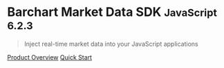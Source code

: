 # Barchart Market Data SDK <small>JavaScript 6.2.3</small>

> Inject real-time market data into your JavaScript applications

[Product Overview](/content/product_overview)
[Quick Start](/content/quick_start)
